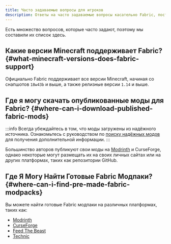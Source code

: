 ```yaml
---
title: Часто задаваемые вопросы для игроков
description: Ответы на часто задаваемые вопросы касательно Fabric, поступающие от игроков и администраторов серверов.
---
```


Есть множество вопросов, которые часто задают, поэтому мы составили их список здесь.

## Какие версии Minecraft поддерживает Fabric? {#what-minecraft-versions-does-fabric-support}

Официально Fabric поддерживает все версии Minecraft, начиная со снапшотов `18w43b` и выше, а также релизные версии `1.14` и выше.

## Где я могу скачать опубликованные моды для Fabric? {#where-can-i-download-published-fabric-mods}

:::info
Всегда убеждайтесь в том, что моды загружены из надёжного источника. Ознакомьтесь с руководством по [поиску надёжных модов](./finding-mods) для получения дополнительной информации.
:::

Большинство авторов публикуют свои моды на [Modrinth](https://modrinth.com/mods?g=categories:%27fabric%27) и CurseForge, однако некоторые могут размещать их на своих личных сайтах или на других платформах, таких как репозитории GitHub.

## Где Я Могу Найти Готовые Fabric Модпаки? {#where-can-i-find-pre-made-fabric-modpacks}

Вы можете найти готовые Fabric модпаки на различных платформах, таких как:

- [Modrinth](https://modrinth.com/modpacks?g=categories:%27fabric%27)
- [CurseForge](https://www.curseforge.com/minecraft/search?class=modpacks&gameVersionTypeId=4)
- [Feed The Beast](https://www.feed-the-beast.com/ftb-app)
- [Technic](https://www.technicpack.net/modpacks)
